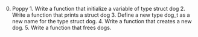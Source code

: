 0. Poppy 1. Write a function that initialize a variable of type struct dog 2. Write a function that prints a struct dog 3. Define a new type dog_t as a new name for the type struct dog. 4. Write a function that creates a new dog. 5. Write a function that frees dogs.
